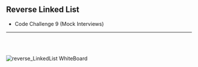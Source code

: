 ## Reverse Linked List
* Code Challenge 9 (Mock Interviews)
---
<br>



<br>

![reverse_LinkedList WhiteBoard]()